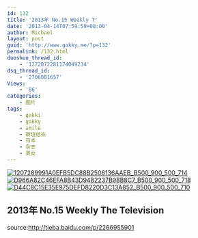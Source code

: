 ```yaml
---
id: 132
title: '2013年 No.15 Weekly T'
date: '2013-04-14T07:59:59+08:00'
author: Michael
layout: post
guid: 'http://www.gakky.me/?p=132'
permalink: /132.html
duoshuo_thread_id:
    - '1272072281174049234'
dsq_thread_id:
    - '2706881657'
Views:
    - '86'
categories:
    - 图片
tags:
    - gakki
    - gakky
    - smile
    - 新垣结衣
    - 日本
    - 杂志
    - 美女
---
```


[![1207289991A0EFB5DC88B2508136AAEB_B500_900_500_714](http://www.yui-aragaki.org/wp-content/uploads/img/1207289991A0EFB5DC88B2508136AAEB_B500_900_500_714.jpeg)](http://www.yui-aragaki.org/wp-content/uploads/img/1207289991A0EFB5DC88B2508136AAEB_B1280_1280_1280_1828.jpeg) [![D966A82C46EFA8B43D9482237B98B8C7_B500_900_500_718](http://www.yui-aragaki.org/wp-content/uploads/img/D966A82C46EFA8B43D9482237B98B8C7_B500_900_500_718.jpeg)](http://www.yui-aragaki.org/wp-content/uploads/img/D966A82C46EFA8B43D9482237B98B8C7_B1280_1280_1280_1838.jpeg) [![D44C8C15E35E975DEFD8220D3C13A852_B500_900_500_710](http://www.yui-aragaki.org/wp-content/uploads/img/D44C8C15E35E975DEFD8220D3C13A852_B500_900_500_710.jpeg)](http://www.yui-aragaki.org/wp-content/uploads/img/D44C8C15E35E975DEFD8220D3C13A852_B1280_1280_1280_1818.jpeg)

## 2013年 No.15 Weekly The Television

source:<http://tieba.baidu.com/p/2266955901>